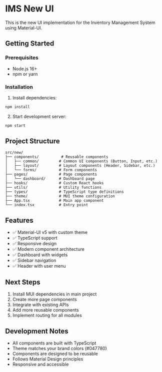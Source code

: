 # IMS New UI

This is the new UI implementation for the Inventory Management System using Material-UI.

## Getting Started

### Prerequisites

- Node.js 16+
- npm or yarn

### Installation

1. Install dependencies:

```bash
npm install
```

2. Start development server:

```bash
npm start
```

## Project Structure

```
src/new/
├── components/          # Reusable components
│   ├── common/         # Common UI components (Button, Input, etc.)
│   ├── layout/         # Layout components (Header, Sidebar, etc.)
│   └── forms/          # Form components
├── pages/              # Page components
│   └── dashboard/      # Dashboard page
├── hooks/              # Custom React hooks
├── utils/              # Utility functions
├── types/              # TypeScript type definitions
├── theme/              # MUI theme configuration
├── App.tsx             # Main app component
└── index.tsx           # Entry point
```

## Features

- ✅ Material-UI v5 with custom theme
- ✅ TypeScript support
- ✅ Responsive design
- ✅ Modern component architecture
- ✅ Dashboard with widgets
- ✅ Sidebar navigation
- ✅ Header with user menu

## Next Steps

1. Install MUI dependencies in main project
2. Create more page components
3. Integrate with existing APIs
4. Add more reusable components
5. Implement routing for all modules

## Development Notes

- All components are built with TypeScript
- Theme matches your brand colors (#047780)
- Components are designed to be reusable
- Follows Material Design principles
- Responsive and accessible
